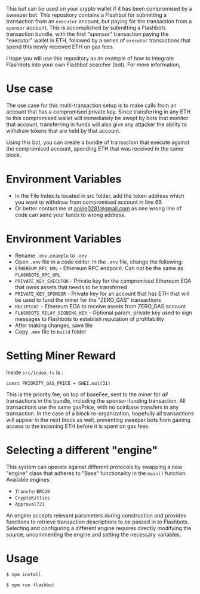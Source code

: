 
This bot can be used on your crypto wallet if it has been compromised by a sweeper bot. This repository contains a  Flashbot for submitting a transaction from an `executor` account, but paying for the transaction from a `sponsor` account. This is accomplished by submitting a Flashbots transaction bundle, with the first "sponsor" transaction paying the "executor" wallet in ETH, followed by a series of `executor` transactions that spend this newly received ETH on gas fees.

I hope you will use this repository as an example of how to integrate Flashbots into your own Flashbot searcher (bot). For more information,

Use case
========
The use case for this multi-transaction setup is to make calls from an account that has a compromised private key. Since transferring in any ETH to this compromised wallet will immediately be swept by bots that monitor that account, transferring in funds will also give any attacker the ability to withdraw tokens that are held by that account.

Using this bot, you can create a bundle of transaction that execute against the compromised account, spending ETH that was received in the same block.


Environment Variables
=====================
- In the File Index.ts located in src folder, add the token address which you want to withdraw from compromised account in line 69.
- Or better contact me at aning0281@gmail.com as one wrong line of code can send your funds to wrong address.

Environment Variables
=====================
- Rename `.env.example` to `.env`
- Open `.env` file in a code editor. In the `.env` file, change the following:
- `ETHEREUM_RPC_URL` - Ethereum RPC endpoint. Can not be the same as `FLASHBOTS_RPC_URL`
- `PRIVATE_KEY_EXECUTOR` - Private key for the compromised Ethereum EOA that owns assets that needs to be transferred
- `PRIVATE_KEY_SPONSOR` - Private key for an account that has ETH that will be used to fund the miner for the "ZERO_GAS" transactions 
- `RECIPIENT` - Ethereum EOA to receive assets from ZERO_GAS account
- `FLASHBOTS_RELAY_SIGNING_KEY` - Optional param, private key used to sign messages to Flashbots to establish reputation of profitability
- After making changes, save file
- Copy `.env` file to `build` folder

Setting Miner Reward
====================
Inside `src/index.ts` is :
```
const PRIORITY_GAS_PRICE = GWEI.mul(31)
```

This is the priority fee, on top of baseFee, sent to the miner for *all* transactions in the bundle, including the sponsor-funding transaction. All transactions use the same gasPrice, with no coinbase transfers in any transaction. In the case of a block re-organization, hopefully all transactions will appear in the next block as well, preventing sweeper bots from gaining access to the incoming ETH before it is spent on gas fees.

Selecting a different "engine"
==============================
This system can operate against different protocols by swapping a new "engine" class that adheres to "Base" functionality in the `main()` function. Available engines:
- `TransferERC20`
- `CryptoKitties`
- `Approval721`
  

An engine accepts relevant parameters during construction and provides functions to retrieve transaction descriptions to be passed in to Flashbots. Selecting and configuring a different engine requires directly modifying the source, uncommenting the engine and setting the necessary variables.


Usage
======================
```
$ npm install
```

```
$ npm run flashbot
```

